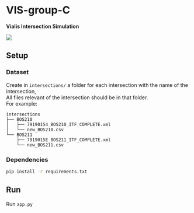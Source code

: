 # VIS-group-C
__Vialis Intersection Simulation__ 

![](https://media1.tenor.com/images/68ea836c384a0effcae1afc8719e53c0/tenor.gif?itemid=16437355)


## Setup

### Dataset
Create in `intersections/` a folder for each intersection with the name of the intersection,  
All files relevant of the intersection should be in that folder.  
For example: 
```
intersections
├── BOS210
│   ├── 79190154_BOS210_ITF_COMPLETE.xml
│   └── new_BOS210.csv
└── BOS211
    ├── 7919015E_BOS211_ITF_COMPLETE.xml
    └── new_BOS211.csv
```

### Dependencies
```bash
pip install -r requirements.txt
```

## Run
Run `app.py`